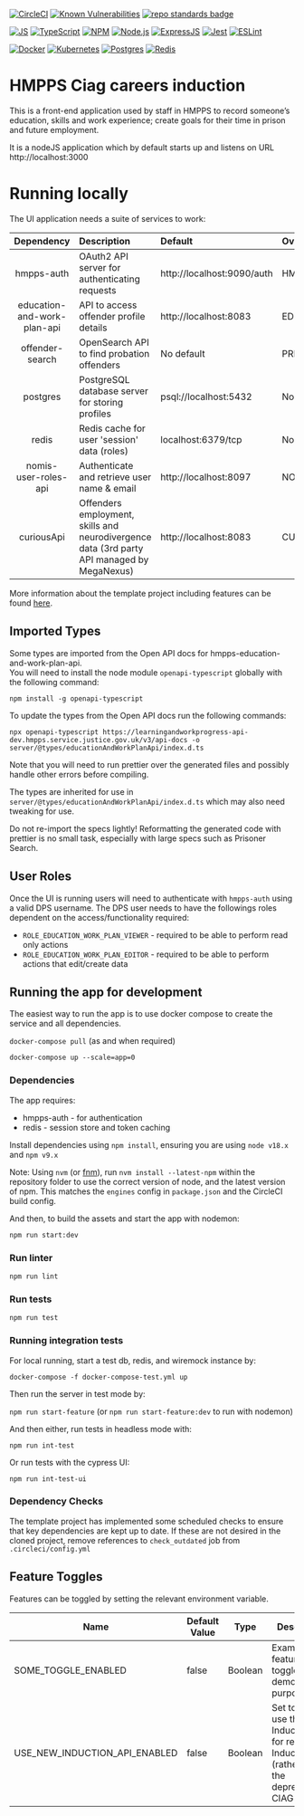 [![CircleCI](https://circleci.com/gh/ministryofjustice/hmpps-ciag-careers-induction-ui/tree/main.svg?style=svg)](https://app.circleci.com/pipelines/github/ministryofjustice/hmpps-ciag-careers-induction-ui?branch=main)
[![Known Vulnerabilities](https://snyk.io/test/github/ministryofjustice/hmpps-ciag-careers-induction-ui/badge.svg)](https://snyk.io/test/github/ministryofjustice/hmpps-ciag-careers-induction-ui)
[![repo standards badge](https://img.shields.io/badge/dynamic/json?color=blue&style=flat&logo=github&label=MoJ%20Compliant&query=%24.result&url=https%3A%2F%2Foperations-engineering-reports.cloud-platform.service.justice.gov.uk%2Fapi%2Fv1%2Fcompliant_public_repositories%2Fhmpps-ciag-careers-induction-ui)](https://operations-engineering-reports.cloud-platform.service.justice.gov.uk/public-report/hmpps-ciag-careers-induction-ui "Link to report")

[![JS](https://img.shields.io/badge/JavaScript-323330?style=flat&logo=javascript&logoColor=F7DF1E)](https://developer.mozilla.org/en-US/docs/Web/JavaScript)
[![TypeScript](https://img.shields.io/badge/typescript-%23007ACC.svg?style=flat&logo=typescript&logoColor=fff)](http://www.typescriptlang.org/)
[![NPM](https://img.shields.io/badge/NPM-%23000000.svg?style=flat&logo=npm&logoColor=white)](https://www.npmjs.com)
[![Node.js](https://img.shields.io/badge/-Node.js-339933?logo=Node.js&logoColor=fff)](https://nodejs.org/en/)
[![ExpressJS](https://img.shields.io/badge/Express.js-404D59?style=flat&logo=express)](https://expressjs.com/)
[![Jest](https://img.shields.io/badge/-Jest-C21325?style=postgres&logo=Jest&logoColor=fff)](https://jestjs.io/)
[![ESLint](https://img.shields.io/badge/-ESLint-4B32C3?logo=ESLint&logoColor=fff)](https://eslint.org/)

[![Docker](https://img.shields.io/badge/-Docker-000?logo=docker)](https://www.docker.com)
[![Kubernetes](https://img.shields.io/badge/kubernetes-%23326ce5.svg?style=flat&logo=kubernetes&logoColor=white)](https://kubernetes.io/)
[![Postgres](https://img.shields.io/badge/postgres-%23316192.svg?style=postgres&logo=postgresql&logoColor=white)](https://www.postgresql.org/)
[![Redis](https://img.shields.io/badge/redis-%23DD0031.svg?style=flat&logo=redis&logoColor=white)](https://redis.io/)

# HMPPS Ciag careers induction

This is a front-end application used by staff in HMPPS to record someone’s education, skills and work experience; create goals for their time in prison and future employment.

It is a nodeJS application which by default starts up and listens on URL http://localhost:3000


# Running locally

The UI application needs a suite of services to work:

|         Dependency          | Description                                                                                | Default                    | Override Env Var             |
|:---------------------------:|:-------------------------------------------------------------------------------------------|:---------------------------|:-----------------------------|
|         hmpps-auth          | OAuth2 API server for authenticating requests                                              | http://localhost:9090/auth | HMPPS_AUTH_URL               |
| education-and-work-plan-api | API to access offender profile details                                                     | http://localhost:8083      | EDUCATION_AND_WORK_PLAN_API  |
|       offender-search       | OpenSearch API to find probation offenders                                                 | No default                 | PRISONER_SEARCH_URL          |
|          postgres           | PostgreSQL database server for storing profiles                                            | psql://localhost:5432      | None - required locally      |
|            redis            | Redis cache for user 'session' data (roles)                                                | localhost:6379/tcp         | None - required locally      |
|    nomis-user-roles-api     | Authenticate and retrieve user name & email                                                | http://localhost:8097      | NOMIS_USER_ROLES_API_URL     |
|         curiousApi          | Offenders employment, skills and neurodivergence data (3rd party API managed by MegaNexus) | http://localhost:8083      | CURIOUS_API_URL              |

More information about the template project including features can be
found [here](https://dsdmoj.atlassian.net/wiki/spaces/NDSS/pages/3488677932/Typescript+template+project).

## Imported Types
Some types are imported from the Open API docs for hmpps-education-and-work-plan-api.  
You will need to install the node module `openapi-typescript` globally with the following command:

`npm install -g openapi-typescript`

To update the types from the Open API docs run the following commands:

`npx openapi-typescript https://learningandworkprogress-api-dev.hmpps.service.justice.gov.uk/v3/api-docs -o server/@types/educationAndWorkPlanApi/index.d.ts`

Note that you will need to run prettier over the generated files and possibly handle other errors before compiling.

The types are inherited for use in `server/@types/educationAndWorkPlanApi/index.d.ts` which may also need tweaking for use.

Do not re-import the specs lightly! Reformatting the generated code with prettier is no small task, especially with large specs such as Prisoner Search.

## User Roles
Once the UI is running users will need to authenticate with `hmpps-auth` using a valid DPS username. The DPS user needs to have the followings roles
dependent on the access/functionality required:

* `ROLE_EDUCATION_WORK_PLAN_VIEWER` - required to be able to perform read only actions
* `ROLE_EDUCATION_WORK_PLAN_EDITOR` - required to be able to perform actions that edit/create data

## Running the app for development
The easiest way to run the app is to use docker compose to create the service and all dependencies. 

`docker-compose pull` (as and when required)

`docker-compose up --scale=app=0`

### Dependencies
The app requires: 
* hmpps-auth - for authentication
* redis - session store and token caching


Install dependencies using `npm install`, ensuring you are using `node v18.x` and `npm v9.x`

Note: Using `nvm` (or [fnm](https://github.com/Schniz/fnm)), run `nvm install --latest-npm` within the repository folder to use the correct version of node, and the latest version of npm. This matches the `engines` config in `package.json` and the CircleCI build config.

And then, to build the assets and start the app with nodemon:

`npm run start:dev`

### Run linter

`npm run lint`

### Run tests

`npm run test`

### Running integration tests

For local running, start a test db, redis, and wiremock instance by:

`docker-compose -f docker-compose-test.yml up`

Then run the server in test mode by:

`npm run start-feature` (or `npm run start-feature:dev` to run with nodemon)

And then either, run tests in headless mode with:

`npm run int-test`
 
Or run tests with the cypress UI:

`npm run int-test-ui`


### Dependency Checks

The template project has implemented some scheduled checks to ensure that key dependencies are kept up to date.
If these are not desired in the cloned project, remove references to `check_outdated` job from `.circleci/config.yml`


## Feature Toggles
Features can be toggled by setting the relevant environment variable.

| Name                           | Default Value | Type    | Description                                                                                               |
|--------------------------------|---------------|---------|-----------------------------------------------------------------------------------------------------------|
| SOME_TOGGLE_ENABLED            | false         | Boolean | Example feature toggle, for demonstration purposes.                                                       |
| USE_NEW_INDUCTION_API_ENABLED  | false         | Boolean | Set to true to use the new Induction API for retrieving Inductions (rather than the deprecated CIAG API). |
